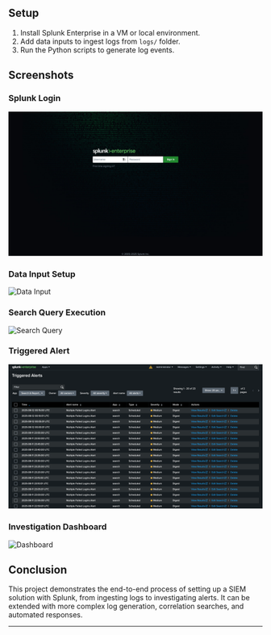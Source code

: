 
## Setup

1. Install Splunk Enterprise in a VM or local environment.
2. Add data inputs to ingest logs from `logs/` folder.
3. Run the Python scripts to generate log events.

## Screenshots

### Splunk Login
![Splunk Login](screenshots/splunk_enterprise_login.png)

### Data Input Setup
![Data Input](screenshots/data_input.png)

### Search Query Execution
![Search Query](screenshots/search_query.png)

### Triggered Alert
![Alert](screenshots/triggered_alerts.png)

### Investigation Dashboard
![Dashboard](screenshots/dashboard.png)

## Conclusion

This project demonstrates the end-to-end process of setting up a SIEM solution with Splunk, from ingesting logs to investigating alerts. It can be extended with more complex log generation, correlation searches, and automated responses.

---
